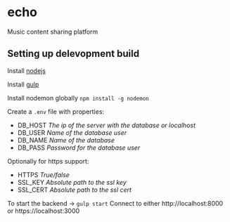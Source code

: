 # echo
Music content sharing platform

## Setting up delevopment build
Install [nodejs](https://nodejs.org/en/)

Install [gulp](https://gulpjs.com/)

Install nodemon globally
```npm install -g nodemon```

Create a ```.env``` file with properties:
- DB_HOST  *The ip of the server with the database or localhost*
- DB_USER  *Name of the database user*
- DB_NAME  *Name of the database*
- DB_PASS  *Password for the database user*

Optionally for https support:
- HTTPS  *True/false*
- SSL_KEY  *Absolute path to the ssl key*
- SSL_CERT  *Absolute path to the ssl cert*

To start the backend -> ```gulp start```
Connect to either http://localhost:8000 or https://localhost:3000

